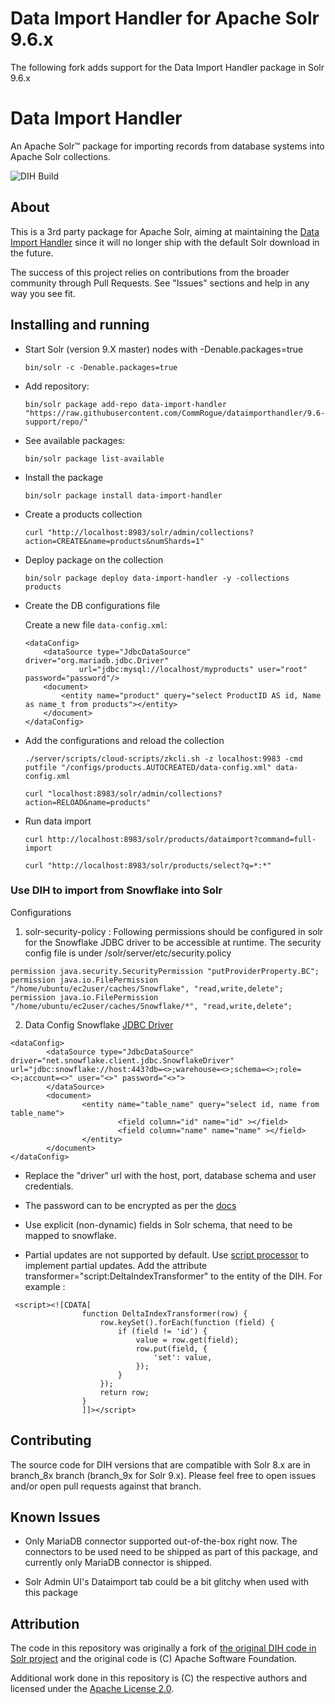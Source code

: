 # Data Import Handler for Apache Solr 9.6.x
The following fork adds support for the Data Import Handler package in Solr 9.6.x


# Data Import Handler
An Apache Solr™ package for importing records from database systems into Apache Solr collections.

![DIH Build](https://github.com/rohitbemax/dataimporthandler/workflows/DIH%20CI/badge.svg)

## About

This is a 3rd party package for Apache Solr, aiming at maintaining the [Data Import Handler](https://lucene.apache.org/solr/guide/8_6/uploading-structured-data-store-data-with-the-data-import-handler.html) since it will no longer ship with the default Solr download in the future. 

The success of this project relies on contributions from the broader community through Pull Requests. See "Issues" sections and help in any way you see fit.

## Installing and running

* Start Solr (version 9.X master) nodes with -Denable.packages=true

    `bin/solr -c -Denable.packages=true`

* Add repository:

    `bin/solr package add-repo data-import-handler "https://raw.githubusercontent.com/CommRogue/dataimporthandler/9.6-support/repo/"`

* See available packages:

    `bin/solr package list-available`

* Install the package

    `bin/solr package install data-import-handler`

* Create a products collection

    `curl "http://localhost:8983/solr/admin/collections?action=CREATE&name=products&numShards=1"`

* Deploy package on the collection

    `bin/solr package deploy data-import-handler -y -collections products`

* Create the DB configurations file

    Create a new file `data-config.xml`:
    ```
    <dataConfig>
        <dataSource type="JdbcDataSource" driver="org.mariadb.jdbc.Driver" 
                url="jdbc:mysql://localhost/myproducts" user="root" password="password"/>
        <document>
            <entity name="product" query="select ProductID AS id, Name as name_t from products"></entity>
        </document>
    </dataConfig>
    ```

* Add the configurations and reload the collection

    `./server/scripts/cloud-scripts/zkcli.sh -z localhost:9983 -cmd putfile "/configs/products.AUTOCREATED/data-config.xml" data-config.xml`

    `curl "localhost:8983/solr/admin/collections?action=RELOAD&name=products"`

* Run data import

    `curl http://localhost:8983/solr/products/dataimport?command=full-import`

    `curl "http://localhost:8983/solr/products/select?q=*:*"`

### Use DIH to import from Snowflake into Solr
Configurations 
1. solr-security-policy : Following permissions should be configured in solr for the Snowflake JDBC driver to be accessible at runtime. The security config file is under /solr/server/etc/security.policy 

```
permission java.security.SecurityPermission "putProviderProperty.BC";
permission java.io.FilePermission "/home/ubuntu/ec2user/caches/Snowflake", "read,write,delete";
permission java.io.FilePermission "/home/ubuntu/ec2user/caches/Snowflake/*", "read,write,delete";
```
2. Data Config 
Snowflake [JDBC Driver](https://docs.snowflake.com/en/developer-guide/jdbc/jdbc)

```
<dataConfig>
        <dataSource type="JdbcDataSource" driver="net.snowflake.client.jdbc.SnowflakeDriver" url="jdbc:snowflake://host:443?db=<>;warehouse=<>;schema=<>;role=<>;account=<>" user="<>" password="<>">
        </dataSource>
        <document>
                <entity name="table_name" query="select id, name from table_name">
                        <field column="id" name="id" ></field>
                        <field column="name" name="name" ></field>
                </entity>
        </document>
</dataConfig>
```
* Replace the "driver" url with the host, port, database schema and user credentials. 

* The password can to be encrypted as per the [docs](https://solr.apache.org/guide/8_6/uploading-structured-data-store-data-with-the-data-import-handler.html#encrypting-a-database-password)

* Use explicit (non-dynamic) fields in Solr schema, that need to be mapped to snowflake.

* Partial updates are not supported by default. Use [script processor](https://solr.apache.org/guide/8_6/uploading-structured-data-store-data-with-the-data-import-handler.html#the-scripttransformer) to implement partial updates. Add the attribute transformer="script:DeltaIndexTransformer" to the entity of the DIH. For example :
```
 <script><![CDATA[
                function DeltaIndexTransformer(row) {
                    row.keySet().forEach(function (field) {
                        if (field != 'id') {
                            value = row.get(field);
                            row.put(field, {
                                'set': value,
                            });
                        }
                    });
                    return row;
                }
                ]]></script>
```



## Contributing

The source code for DIH versions that are compatible with Solr 8.x are in branch_8x branch (branch_9x for Solr 9.x). Please feel free to open issues and/or open pull requests against that branch.

## Known Issues

* Only MariaDB connector supported out-of-the-box right now. The connectors to be used need to be shipped as part of this package, and currently only MariaDB connector is shipped.

* Solr Admin UI's Dataimport tab could be a bit glitchy when used with this package

## Attribution

The code in this repository was originally a fork of [the original DIH code in Solr project](https://github.com/apache/lucene-solr/tree/branch_8_6/solr/contrib/dataimporthandler) and the original code is (C) Apache Software Foundation.

Additional work done in this repository is (C) the respective authors and licensed under the [Apache License 2.0](https://www.apache.org/licenses/LICENSE-2.0).
